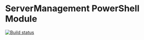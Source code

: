 # ServerManagement PowerShell Module

[![Build status](https://ci.appveyor.com/api/projects/status/stdm6vrj6i4ygtbn?svg=true)](https://ci.appveyor.com/project/twillin912/psservermanagement)
